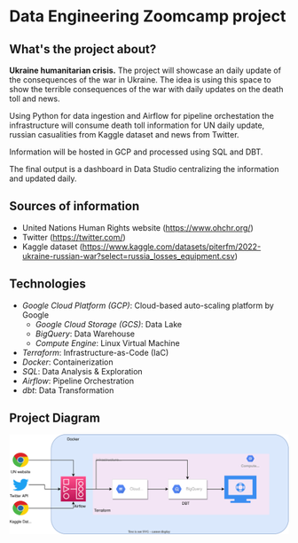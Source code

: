 # Data Engineering Zoomcamp project

## What's the project about?

**Ukraine humanitarian crisis.** The project will showcase an daily update of the consequences of the war in Ukraine. The idea is using this space to show the terrible consequences of the war with daily updates on the death toll and news. 

Using Python for data ingestion and Airflow for pipeline orchestation the infrastructure will consume death toll information for UN daily update, russian casualities from Kaggle dataset and news from Twitter. 

Information will be hosted in GCP and processed using SQL and DBT.   

The final output is a dashboard in Data Studio centralizing the information and updated daily. 

## Sources of information

* United Nations Human Rights website (https://www.ohchr.org/)
* Twitter (https://twitter.com/)
* Kaggle dataset (https://www.kaggle.com/datasets/piterfm/2022-ukraine-russian-war?select=russia_losses_equipment.csv)

## Technologies
* *Google Cloud Platform (GCP)*: Cloud-based auto-scaling platform by Google
  * *Google Cloud Storage (GCS)*: Data Lake
  * *BigQuery*: Data Warehouse
  * *Compute Engine*: Linux Virtual Machine 
* *Terraform*: Infrastructure-as-Code (IaC)
* *Docker*: Containerization
* *SQL*: Data Analysis & Exploration
* *Airflow*: Pipeline Orchestration
* *dbt*: Data Transformation

## Project Diagram

<div align="center">
  <img src="https://github.com/agvelazquez/data-engineering-zoomcamp-dev/blob/main/project/project_diagram.svg"><br>
</div>


